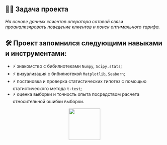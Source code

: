 ## :man_technologist: Задача проекта
*На основе данных клиентов оператора сотовой связи проанализировать поведение клиентов и поиск оптимального тарифа.*
## :hammer_and_wrench: Проект запомнился следующими навыками и инструментами:
- :zap: знакомство с бибилиотеками `Numpy`, `Scipy.stats`;
- :zap: визуализация с бибилиотекой `Matplotlib`, `Seaborn`;
- :zap: постановка и проверка статистических гипотез с помощью статистического метода `t-test`;
- :zap: оценка выборки и точность опыта посредством расчета относительной ошибки выборки.

<div id="header" align="center">
  <img src="https://media.giphy.com/media/gjrYDwbjnK8x36xZIO/giphy.gif" width="100"/>
</div>
